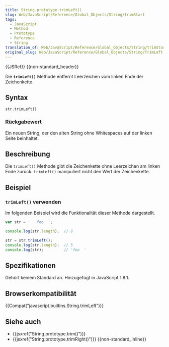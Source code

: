```yaml
---
title: String.prototype.trimLeft()
slug: Web/JavaScript/Reference/Global_Objects/String/trimStart
tags:
  - JavaScript
  - Method
  - Prototype
  - Reference
  - String
translation_of: Web/JavaScript/Reference/Global_Objects/String/trimStart
original_slug: Web/JavaScript/Reference/Global_Objects/String/TrimLeft
---
```

{{JSRef}} {{non-standard_header}}

Die **`trimLeft()`** Methode entfernt Leerzeichen vom linken Ende der Zeichenkette.

## Syntax

    str.trimLeft()

### Rückgabewert

Ein neuen String, der den alten String ohne Whitespaces auf der linken Seite beinhaltet.

## Beschreibung

Die `trimLeft()` Methode gibt die Zeichenkette ohne Leerzeichen am linken Ende zurück. `trimLeft()` manipuliert nicht den Wert der Zeichenkette.

## Beispiel

### `trimLeft()` verwenden

Im folgenden Beispiel wird die Funktionalität dieser Methode dargestellt.

```js
var str = '   foo  ';

console.log(str.length);  // 8

str = str.trimLeft();
console.log(str.length);  // 5
console.log(str);         // 'foo  '
```

## Spezifikationen

Gehört keinem Standard an. Hinzugefügt in JavaScript 1.8.1.

## Browserkompatibilität

{{Compat("javascript.builtins.String.trimLeft")}}

## Siehe auch

- {{jsxref("String.prototype.trim()")}}
- {{jsxref("String.prototype.trimRight()")}} {{non-standard_inline}}

